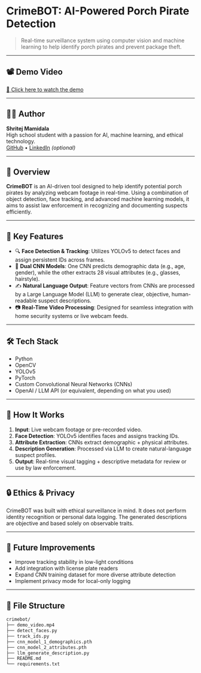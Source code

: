 # CrimeBOT: AI-Powered Porch Pirate Detection

> Real-time surveillance system using computer vision and machine learning to help identify porch pirates and prevent package theft.

---

## 📽️ Demo Video

[🔗 Click here to watch the demo](https://your-video-link.com)

---

## 👨‍💻 Author

**Shritej Mamidala**  
High school student with a passion for AI, machine learning, and ethical technology.  
[GitHub](https://github.com/YOURUSERNAME) • [LinkedIn](https://linkedin.com/in/YOURPROFILE) *(optional)*

---

## 📖 Overview

**CrimeBOT** is an AI-driven tool designed to help identify potential porch pirates by analyzing webcam footage in real-time. Using a combination of object detection, face tracking, and advanced machine learning models, it aims to assist law enforcement in recognizing and documenting suspects efficiently.

---

## 🧠 Key Features

- 🔍 **Face Detection & Tracking**: Utilizes YOLOv5 to detect faces and assign persistent IDs across frames.
- 🧬 **Dual CNN Models**: One CNN predicts demographic data (e.g., age, gender), while the other extracts 28 visual attributes (e.g., glasses, hairstyle).
- ✍️ **Natural Language Output**: Feature vectors from CNNs are processed by a Large Language Model (LLM) to generate clear, objective, human-readable suspect descriptions.
- 📷 **Real-Time Video Processing**: Designed for seamless integration with home security systems or live webcam feeds.

---

## 🛠 Tech Stack

- Python
- OpenCV
- YOLOv5
- PyTorch
- Custom Convolutional Neural Networks (CNNs)
- OpenAI / LLM API (or equivalent, depending on what you used)

---

## 🚀 How It Works

1. **Input**: Live webcam footage or pre-recorded video.
2. **Face Detection**: YOLOv5 identifies faces and assigns tracking IDs.
3. **Attribute Extraction**: CNNs extract demographic + physical attributes.
4. **Description Generation**: Processed via LLM to create natural-language suspect profiles.
5. **Output**: Real-time visual tagging + descriptive metadata for review or use by law enforcement.

---

## 🔒 Ethics & Privacy

CrimeBOT was built with ethical surveillance in mind. It does not perform identity recognition or personal data logging. The generated descriptions are objective and based solely on observable traits.

---

## 🧪 Future Improvements

- Improve tracking stability in low-light conditions  
- Add integration with license plate readers  
- Expand CNN training dataset for more diverse attribute detection  
- Implement privacy mode for local-only logging

---

## 📂 File Structure

```bash
crimebot/
├── demo_video.mp4
├── detect_faces.py
├── track_ids.py
├── cnn_model_1_demographics.pth
├── cnn_model_2_attributes.pth
├── llm_generate_description.py
├── README.md
└── requirements.txt
